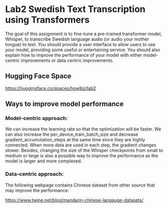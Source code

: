 # Lab2 Swedish Text Transcription using Transformers

The goal of this assignment is to fine-tune a pre-trained transformer model, Whisper, to transcribe Swedish language audio (or audio your mother tongue) to text. You should provide a user interface to allow users to use your model, providing some useful or entertaining service. You should also explain how to improve the performance of your model with either model-centric improvements or data centric improvements.

## Hugging Face Space

https://huggingface.co/spaces/howlbz/lab2

## Ways to improve model performance
### Model-centric approach: 

We can increase the learning rate so that the optimization will be faster. We can also increase the per_device_train_batch_size and decrease gradient_accumulation_steps at the same time since they are highly connected. When more data are used in each step, the gradient changes slower. Besides, changing the size of the Whisper checkpoints from small to medium or large is also a possible way to improve the performance as the model is larger and more complexed. 

### Data-centric approach:

The following webpage contains Chinese dataset from other source that may improve the performance:

https://www.twine.net/blog/mandarin-chinese-langauge-datasets/

